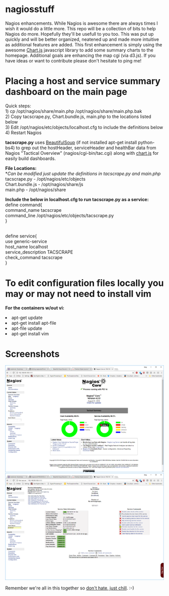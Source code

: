 # nagiosstuff
Nagios enhancements.  While Nagios is awesome there are always times I wish it would do a little more.  This repo will be a collection of bits to help Nagios do more.  Hopefully they'll be usefull to you too.  This was put up quickly and will be better organized, neatened up and made more intuitive as additional features are added.  This first enhancement is simply using the awesome <a href="http://www.chartjs.org">Chart.js</a> javascript library to add some summary charts to the homepage.  Additional goals are enhancing the map cgi (via d3.js).  If you have ideas or want to contribute please don't hesitate to ping me!

# Placing a host and service summary dashboard on the main page
Quick steps:
<br>1) cp /opt/nagios/share/main.php /opt/nagios/share/main.php.bak
<br>2) Copy tacscrape.py, Chart.bundle.js, main.php to the locations listed below
<br>3) Edit /opt/nagios/etc/objects/localhost.cfg to include the definitions below
<br>4) Restart Nagios

<b>tacscrape.py</b> uses <a href="https://www.crummy.com/software/BeautifulSoup/bs4/doc/">BeautifulSoup</a> (if not installed apt-get install python-bs4) to grep out the hostHeader, serviceHeader and healthBar data from Nagios "Tactical Overview" (nagios/cgi-bin/tac.cgi) along with <a href="http://www.chartjs.org">chart.js</a> for easily build dashboards.

<b>File Locations:</b>
  <br>*<i>Can be modified just update the definitions in tacscrape.py and main.php</i>
  <br>tacscrape.py - /opt/nagios/etc/objects
  <br>Chart.bundle.js - /opt/nagios/share/js
  <br>main.php - /opt/nagios/share
  
 <b>Include the below in localhost.cfg to run tacscrape.py as a service:</b>
<br>define command{
<br>command_name    tacscrape
<br>command_line    /opt/nagios/etc/objects/tacscrape.py
<br>}

<br>define service{
<br>use                 generic-service
<br>host_name           localhost
<br>service_description TACSCRAPE
<br>check_command       tacscrape
<br>}

# To edit configuration files locally you may or may not need to install vim
<b>For the containers w/out vi:</b>
<li>apt-get update
<li>apt-get install apt-file
<li>apt-file update
<li>apt-get install vim

# Screenshots
![main.php](https://github.com/thinkitdata/nagiosstuff/blob/master/main.php-1.png)
![TACSCRAPE service](https://github.com/thinkitdata/nagiosstuff/blob/master/TACSCRAPE-service.png)
<p>
  Remember we're all in this together so <a href="https://youtu.be/cJtWY6-MF-M">don't hate, just chill</a>. :-)
